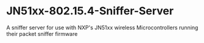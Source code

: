 # JN51xx-802.15.4-Sniffer-Server
A sniffer server for use with NXP's JN51xx wireless Microcontrollers running their packet sniffer firmware
